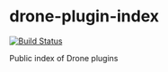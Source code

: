 # drone-plugin-index

[![Build Status](https://beta.drone.io/api/badges/drone/drone-plugin-index/status.svg)](https://beta.drone.io/drone/drone-plugin-index)

Public index of Drone plugins
